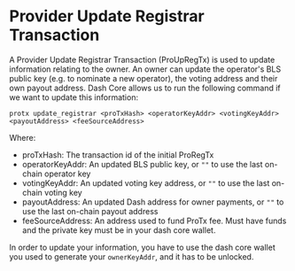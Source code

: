 # Provider Update Registrar Transaction

A Provider Update Registrar Transaction (ProUpRegTx) is used to update information relating to the owner. An owner can update the operator's BLS public key (e.g. to nominate a new operator), the voting address and their own payout address.  Dash Core allows us to run the following command if we want to update this information:

```
protx update_registrar <proTxHash> <operatorKeyAddr> <votingKeyAddr> <payoutAddress> <feeSourceAddress>
```

Where:
* proTxHash: The transaction id of the initial ProRegTx
* operatorKeyAddr: An updated BLS public key, or `""` to use the last on-chain operator key
* votingKeyAddr: An updated voting key address, or `""` to use the last on-chain voting key
* payoutAddress: An updated Dash address for owner payments, or `""` to use the last on-chain payout address
* feeSourceAddress: An address used to fund ProTx fee. Must have funds and the private key must be in your dash core wallet.

In order to update your information, you have to use the dash core wallet you used to generate your `ownerKeyAddr`, and it has to be unlocked.
